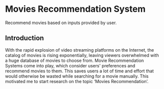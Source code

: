 # Movies Recommendation System
Recommend movies based on inputs provided by user.

## Introduction

With the rapid explosion of video streaming platforms on the Internet, the catalog of movies is rising exponentially, leaving viewers overwhelmed with a huge database of movies to choose from. Movie Recommendation Systems come into play, which consider users' preferences and recommend movies to them. This saves users a lot of time and effort that would otherwise be wasted while searching for a movie manually. This motivated me to start research on the topic ‘Movies Recommendation’.

